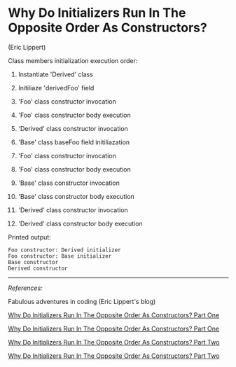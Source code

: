 # Why Do Initializers Run In The Opposite Order As Constructors?
(Eric Lippert)  

Class members initialization execution order:  

1. Instantiate 'Derived' class  

2. Initiliaze 'derivedFoo' field  

3. 'Foo' class constructor invocation  

4. 'Foo' class constructor body execution  

5. 'Derived' class constructor invocation  

6. 'Base' class baseFoo field initiliazation  

7. 'Foo' class constructor invocation  

8. 'Foo' class constructor body execution  

9. 'Base' class constructor invocation  

10. 'Base' class constructor body execution  

11. 'Derived' class constructor invocation  

12. 'Derived' class constructor body execution  



Printed output:  

```
Foo constructor: Derived initializer
Foo constructor: Base initializer
Base constructor
Derived constructor
```

------------

*References:*

Fabulous adventures in coding (Eric Lippert's blog)  

[Why Do Initializers Run In The Opposite Order As Constructors? Part One](https://ericlippert.com/2008/02/15/why-do-initializers-run-in-the-opposite-order-as-constructors-part-one/)  

[Why Do Initializers Run In The Opposite Order As Constructors? Part One](https://docs.microsoft.com/en-us/archive/blogs/ericlippert/why-do-initializers-run-in-the-opposite-order-as-constructors-part-one)  

[Why Do Initializers Run In The Opposite Order As Constructors? Part Two](https://ericlippert.com/2008/02/18/why-do-initializers-run-in-the-opposite-order-as-constructors-part-two/)  

[Why Do Initializers Run In The Opposite Order As Constructors? Part Two](https://docs.microsoft.com/en-us/archive/blogs/ericlippert/why-do-initializers-run-in-the-opposite-order-as-constructors-part-two)  

